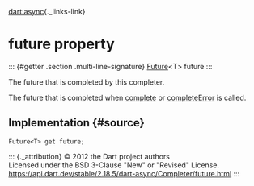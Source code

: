[dart:async](../../dart-async/dart-async-library){._links-link}

future property
===============

::: {#getter .section .multi-line-signature}
[Future](../future-class)\<T\> future
:::

The future that is completed by this completer.

The future that is completed when [complete](complete) or
[completeError](completeerror) is called.

Implementation {#source}
--------------

``` {.language-dart data-language="dart"}
Future<T> get future;
```

::: {._attribution}
© 2012 the Dart project authors\
Licensed under the BSD 3-Clause \"New\" or \"Revised\" License.\
<https://api.dart.dev/stable/2.18.5/dart-async/Completer/future.html>
:::
